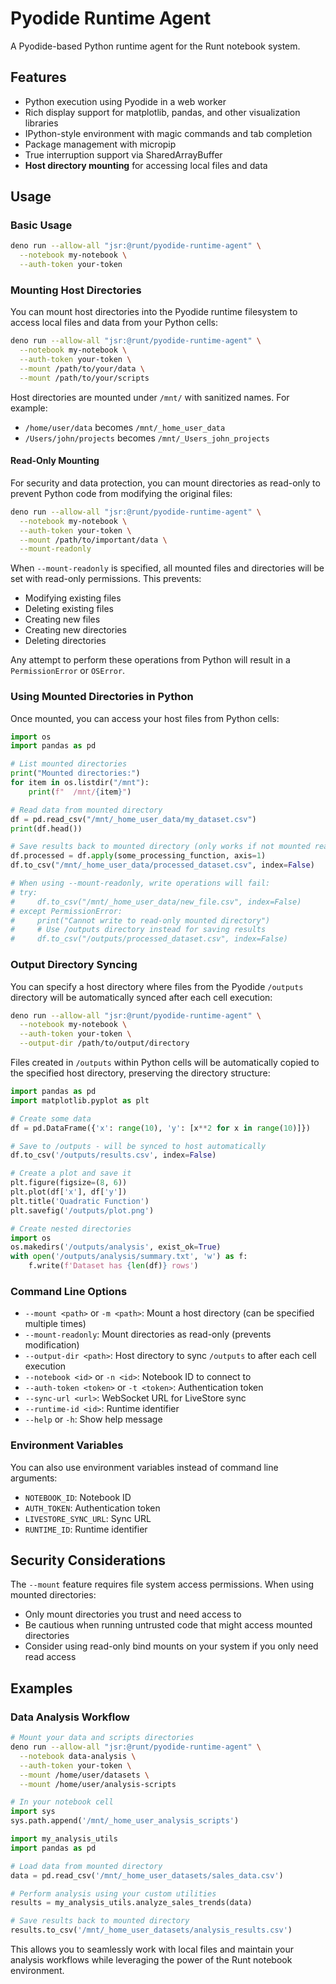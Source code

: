 # Pyodide Runtime Agent

A Pyodide-based Python runtime agent for the Runt notebook system.

## Features

- Python execution using Pyodide in a web worker
- Rich display support for matplotlib, pandas, and other visualization libraries
- IPython-style environment with magic commands and tab completion
- Package management with micropip
- True interruption support via SharedArrayBuffer
- **Host directory mounting** for accessing local files and data

## Usage

### Basic Usage

```bash
deno run --allow-all "jsr:@runt/pyodide-runtime-agent" \
  --notebook my-notebook \
  --auth-token your-token
```

### Mounting Host Directories

You can mount host directories into the Pyodide runtime filesystem to access local files and data from your Python cells:

```bash
deno run --allow-all "jsr:@runt/pyodide-runtime-agent" \
  --notebook my-notebook \
  --auth-token your-token \
  --mount /path/to/your/data \
  --mount /path/to/your/scripts
```

Host directories are mounted under `/mnt/` with sanitized names. For example:
- `/home/user/data` becomes `/mnt/_home_user_data`
- `/Users/john/projects` becomes `/mnt/_Users_john_projects`

#### Read-Only Mounting

For security and data protection, you can mount directories as read-only to prevent Python code from modifying the original files:

```bash
deno run --allow-all "jsr:@runt/pyodide-runtime-agent" \
  --notebook my-notebook \
  --auth-token your-token \
  --mount /path/to/important/data \
  --mount-readonly
```

When `--mount-readonly` is specified, all mounted files and directories will be set with read-only permissions. This prevents:
- Modifying existing files
- Deleting existing files  
- Creating new files
- Creating new directories
- Deleting directories

Any attempt to perform these operations from Python will result in a `PermissionError` or `OSError`.

### Using Mounted Directories in Python

Once mounted, you can access your host files from Python cells:

```python
import os
import pandas as pd

# List mounted directories
print("Mounted directories:")
for item in os.listdir("/mnt"):
    print(f"  /mnt/{item}")

# Read data from mounted directory
df = pd.read_csv("/mnt/_home_user_data/my_dataset.csv")
print(df.head())

# Save results back to mounted directory (only works if not mounted read-only)
df.processed = df.apply(some_processing_function, axis=1)
df.to_csv("/mnt/_home_user_data/processed_dataset.csv", index=False)

# When using --mount-readonly, write operations will fail:
# try:
#     df.to_csv("/mnt/_home_user_data/new_file.csv", index=False)
# except PermissionError:
#     print("Cannot write to read-only mounted directory")
#     # Use /outputs directory instead for saving results
#     df.to_csv("/outputs/processed_dataset.csv", index=False)
```

### Output Directory Syncing

You can specify a host directory where files from the Pyodide `/outputs` directory will be automatically synced after each cell execution:

```bash
deno run --allow-all "jsr:@runt/pyodide-runtime-agent" \
  --notebook my-notebook \
  --auth-token your-token \
  --output-dir /path/to/output/directory
```

Files created in `/outputs` within Python cells will be automatically copied to the specified host directory, preserving the directory structure:

```python
import pandas as pd
import matplotlib.pyplot as plt

# Create some data
df = pd.DataFrame({'x': range(10), 'y': [x**2 for x in range(10)]})

# Save to /outputs - will be synced to host automatically
df.to_csv('/outputs/results.csv', index=False)

# Create a plot and save it
plt.figure(figsize=(8, 6))
plt.plot(df['x'], df['y'])
plt.title('Quadratic Function')
plt.savefig('/outputs/plot.png')

# Create nested directories
import os
os.makedirs('/outputs/analysis', exist_ok=True)
with open('/outputs/analysis/summary.txt', 'w') as f:
    f.write(f'Dataset has {len(df)} rows')
```

### Command Line Options

- `--mount <path>` or `-m <path>`: Mount a host directory (can be specified multiple times)
- `--mount-readonly`: Mount directories as read-only (prevents modification)
- `--output-dir <path>`: Host directory to sync `/outputs` to after each cell execution
- `--notebook <id>` or `-n <id>`: Notebook ID to connect to
- `--auth-token <token>` or `-t <token>`: Authentication token
- `--sync-url <url>`: WebSocket URL for LiveStore sync
- `--runtime-id <id>`: Runtime identifier
- `--help` or `-h`: Show help message

### Environment Variables

You can also use environment variables instead of command line arguments:

- `NOTEBOOK_ID`: Notebook ID
- `AUTH_TOKEN`: Authentication token  
- `LIVESTORE_SYNC_URL`: Sync URL
- `RUNTIME_ID`: Runtime identifier

## Security Considerations

The `--mount` feature requires file system access permissions. When using mounted directories:

- Only mount directories you trust and need access to
- Be cautious when running untrusted code that might access mounted directories
- Consider using read-only bind mounts on your system if you only need read access

## Examples

### Data Analysis Workflow

```bash
# Mount your data and scripts directories
deno run --allow-all "jsr:@runt/pyodide-runtime-agent" \
  --notebook data-analysis \
  --auth-token your-token \
  --mount /home/user/datasets \
  --mount /home/user/analysis-scripts
```

```python
# In your notebook cell
import sys
sys.path.append('/mnt/_home_user_analysis_scripts')

import my_analysis_utils
import pandas as pd

# Load data from mounted directory
data = pd.read_csv('/mnt/_home_user_datasets/sales_data.csv')

# Perform analysis using your custom utilities
results = my_analysis_utils.analyze_sales_trends(data)

# Save results back to mounted directory
results.to_csv('/mnt/_home_user_datasets/analysis_results.csv')
```

This allows you to seamlessly work with local files and maintain your analysis workflows while leveraging the power of the Runt notebook environment.
